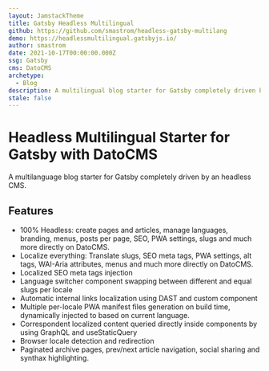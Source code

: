 ```yaml
---
layout: JamstackTheme
title: Gatsby Headless Multilingual
github: https://github.com/smastrom/headless-gatsby-multilang
demo: https://headlessmultilingual.gatsbyjs.io/
author: smastrom
date: 2021-10-17T00:00:00.000Z
ssg: Gatsby
cms: DatoCMS
archetype:
  - Blog
description: A multilingual blog starter for Gatsby completely driven by an headless CMS.
stale: false
---
```


# Headless Multilingual Starter for Gatsby with DatoCMS

A multilanguage blog starter for Gatsby completely driven by an headless CMS.

## Features

* 100% Headless: create pages and articles, manage languages, branding, menus, posts per page, SEO, PWA settings, slugs and much more directly on DatoCMS. 
* Localize everything: Translate slugs, SEO meta tags, PWA settings, alt tags, WAI-Aria attributes, menus and much more directly on DatoCMS.  
* Localized SEO meta tags injection 
* Language switcher component swapping between different and equal slugs per locale
* Automatic internal links localization using DAST and custom <Navigator /> component
* Multiple per-locale PWA manifest files generation on build time, dynamically injected to <head /> based on current language.
* Correspondent localized content queried directly inside components by using GraphQL and useStaticQuery
* Browser locale detection and redirection
* Paginated archive pages, prev/next article navigation, social sharing and synthax highlighting.
